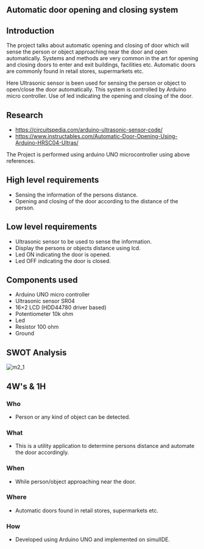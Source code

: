 ## Automatic door opening and closing system

## Introduction
The project talks about automatic opening and closing of door which will sense the person or object approaching near the door and open automatically. Systems and methods are very common in the art for opening and closing doors to enter and exit buildings, facilities etc. Automatic doors are commonly found in retail stores, supermarkets etc.

Here Ultrasonic sensor is been used for sensing the person or object to open/close the door automatically. This system is controlled by Arduino micro controller. Use of led indicating the opening and closing of the door.

## Research
- https://circuitspedia.com/arduino-ultrasonic-sensor-code/
- https://www.instructables.com/Automatic-Door-Opening-Using-Arduino-HRSC04-Ultras/

The Project is performed using arduino UNO microcontroller using above references.

## High level requirements
- Sensing the information of the persons distance.
- Opening and closing of the door according to the distance of the person.

## Low level requirements
- Ultrasonic sensor to be used to sense the information.
- Display the persons or objects distance using lcd.
- Led ON indicating the door is opened.
- Led OFF indicating the door is closed.

## Components used
- Arduino UNO micro controller
- Ultrasonic sensor SR04
- 16×2 LCD (HDD44780 driver based)
- Potentiometer 10k ohm
- Led
- Resistor 100 ohm
- Ground

## SWOT Analysis
![m2_1](https://user-images.githubusercontent.com/46985114/156924726-90295d7a-f169-45f6-a52a-0c8c29894f73.PNG)

## 4W's & 1H
### Who
- Person or any kind of object can be detected.
### What
- This is a utility application to determine persons distance and automate the door accordingly.
### When
- While person/object approaching near the door.
### Where
- Automatic doors found in retail stores, supermarkets etc.
### How
- Developed using Arduino UNO and implemented on simulIDE.


